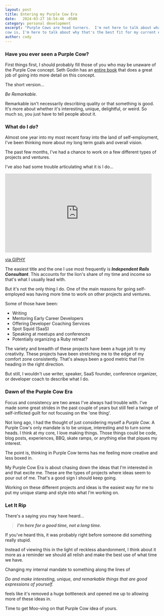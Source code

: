 ```yaml
---
layout: post
title: Entering my Purple Cow Era
date:   2024-03-27 16:54:46 -0500
category: personal development
excerpt: "Purple Cows are head turners.  I'm not here to talk about what a purple
cow is, I'm here to talk about why that's the best fit for my current era."
author: cody
---
```


### Have you ever seen a Purple Cow?

First things first, I should probably fill those of you who may be unaware
of the Purple Cow concept. Seth Godin has an [entire book](https://www.amazon.com/Purple-Cow-New-Transform-Remarkable/dp/1591843170) that does a great job of
going into more detail on this concept.

The short version...

_Be Remarkable._


Remarkable isn't necessarily describing quality or that something is good.  It's
more about whether it's interesting, unique, delightful, or weird.  So much so, you
just have to tell people about it.

### What do I _do_?

Almost one year into my most recent foray into the land of self-employment, I've
been thinking more about my long term goals and overall vision.

The past few months, I've had a chance to work on a few different types of
projects and ventures.

I've also had some trouble articulating what it is I do...

<iframe src="https://giphy.com/embed/b7MdMkkFCyCWI" width="480" height="258" frameBorder="0" class="giphy-embed" allowFullScreen></iframe><p><a href="https://giphy.com/gifs/work-games-tweets-b7MdMkkFCyCWI">via GIPHY</a></p>

The easiest title and the one I use most frequently is ***Independent Rails
Consultant***.  This accounts for the lion's share of my time and income so that's what I usually lead with.

But it's not the only thing I do.  One of the main reasons for going
self-employed was having more time to work on other projects and ventures.

Some of those have been:

- Writing
- Mentoring Early Career Developers
- Offering Developer Coaching Services
- Spot Squid (SaaS)
- Speaking at meetups and conferences
- Potentially organizing a Ruby retreat?

The variety and breadth of these projects have been a huge jolt to my
creativity.  These projects have been stretching me to the edge of my comfort
zone consistently.  That's always been a good metric that I'm heading in
the right direction.

But still, I wouldn't use writer, speaker, SaaS founder, conference organizer, or developer coach to describe what I do.

### Dawn of the Purple Cow Era

Focus and consistency are two areas I've always had trouble with.  I've made
some great strides in the past couple of years but still feel a twinge of
self-inflicted guilt for not focusing on the 'one thing'.

Not long ago, I had the thought of just considering myself a _Purple Cow_. A
Purple Cow's only mandate is to be unique, interesting and to turn some heads. I
think at my core, I love making things.  Those things could be code, blog posts,
experiences, BBQ, skate ramps, or anything else that piques my interest.

The point is, thinking in Purple Cow terms has me feeling more creative and less
boxed in.

My Purple Cow Era is about chasing down the ideas that I'm interested in and
that excite me.  These are the types of projects where ideas seem to pour out of
me.  That's a good sign I should keep going.

Working on these different projects and ideas is the easiest way for me to put
my unique stamp and style into what I'm working on.

### Let It Rip

There's a saying you may have heard...

<blockquote>
    <cite>
      <strong>I'm here for a good time, not a long time.</strong>
    </cite>
</blockquote>

If you've heard this, it was probably right before someone did something really
stupid.

Instead of viewing this in the light of reckless abandonment, I think about it more
as a reminder we should all relish and make the best use of what time we have.

Changing my internal mandate to something along the lines of 

_Do and make interesting, unique, and remarkable things that are good expressions
of yourself._

feels like it's removed a huge bottleneck and opened me up to
allowing more of these ideas in.

Time to get Moo-ving on that Purple Cow idea of yours.
